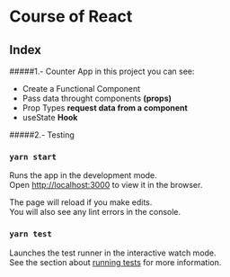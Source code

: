 # Course of React 

## Index
#####1.- Counter App
in this project you can see:
- Create a Functional Component 
- Pass data throught components **(props)**
- Prop Types **request data from a component**
- useState **Hook**

#####2.- Testing






### `yarn start`

Runs the app in the development mode.\
Open [http://localhost:3000](http://localhost:3000) to view it in the browser.

The page will reload if you make edits.\
You will also see any lint errors in the console.

### `yarn test`

Launches the test runner in the interactive watch mode.\
See the section about [running tests](https://facebook.github.io/create-react-app/docs/running-tests) for more information.
